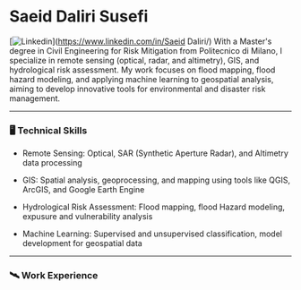 # Saeid Daliri Susefi

[![Linkedin](https://img.shields.io/badge/-LinkedIn-blue?style=flat&logo=Linkedin&logoColor=white)](https://www.linkedin.com/in/Saeid Daliri/)
With a Master's degree in Civil Engineering for Risk Mitigation from Politecnico di Milano, I specialize in remote sensing (optical, radar, and altimetry), GIS, and hydrological risk assessment. My work focuses on flood mapping, flood hazard modeling, and applying machine learning to geospatial analysis, aiming to develop innovative tools for environmental and disaster risk management.




-----------------------------------------------------------------------------------------------------------------


### 🖥️ Technical Skills
- Remote Sensing: Optical, SAR (Synthetic Aperture Radar), and Altimetry data processing

- GIS: Spatial analysis, geoprocessing, and mapping using tools like QGIS, ArcGIS, and Google Earth Engine

- Hydrological Risk Assessment: Flood mapping, flood Hazard modeling, expusure and vulnerability analysis

- Machine Learning: Supervised and unsupervised classification, model development for geospatial data



-----------------------------------------------------------------------------------------------------------------

### 🛰️ Work Experience
